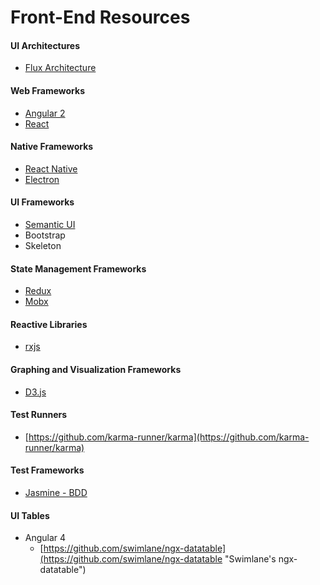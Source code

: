 # Front-End Resources

#### **UI Architectures**

* [Flux Architecture](https://facebook.github.io/flux/)

#### Web Frameworks

* [Angular 2](https://angular.io/)
* [React](https://facebook.github.io/react/)

#### Native Frameworks

* [React Native](https://facebook.github.io/react-native/)
* [Electron](https://electron.atom.io/)

#### UI Frameworks

* [Semantic UI](https://semantic-ui.com/)
* Bootstrap
* Skeleton

#### State Management Frameworks

* [Redux](http://redux.js.org/)
* [Mobx](https://github.com/mobxjs/mobx)

#### Reactive Libraries

* [rxjs](https://github.com/ReactiveX/rxjs)

#### Graphing and Visualization Frameworks

* [D3.js](https://d3js.org/)

#### Test Runners

* [https://github.com/karma-runner/karma](https://github.com/karma-runner/karma)

#### Test Frameworks

* [Jasmine - BDD](https://jasmine.github.io/)

#### UI Tables

* Angular 4
  * [https://github.com/swimlane/ngx-datatable](https://github.com/swimlane/ngx-datatable "Swimlane&apos;s ngx-datatable")



